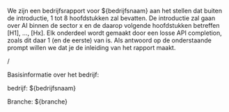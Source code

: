 We zijn een bedrijfsrapport voor ${bedrijfsnaam} aan het stellen dat buiten de introductie, 1 tot 8 hoofdstukken zal bevatten. De introductie zal gaan over AI binnen de sector x en de daarop volgende hoofdstukken betreffen [H1], ..., [Hx]. Elk onderdeel wordt gemaakt door een losse API completion, zoals dit daar 1 (en de eerste) van is. Als antwoord op de onderstaande prompt willen we dat je de inleiding van het rapport maakt.

/

Basisinformatie over het bedrijf: 

bedrijf: ${bedrijfsnaam}

Branche: ${branche}

